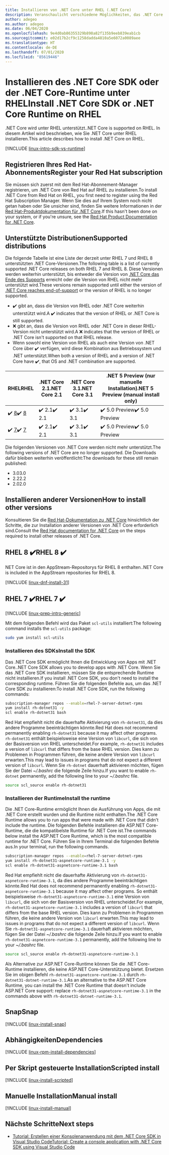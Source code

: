 ```yaml
---
title: Installieren von .NET Core unter RHEL (.NET Core)
description: Veranschaulicht verschiedene Möglichkeiten, das .NET Core SDK und die NET Core-Runtime unter RHEL zu installieren.
author: adegeo
ms.author: adegeo
ms.date: 06/04/2020
ms.openlocfilehash: 9e4d0ab86355329b898a82f135b9eeb839eab1cb
ms.sourcegitcommit: e02d17b2cf9c1258dadda4810a5e6072a0089aee
ms.translationtype: HT
ms.contentlocale: de-DE
ms.lasthandoff: 07/01/2020
ms.locfileid: "85619446"
---
```

# <a name="install-net-core-sdk-or-net-core-runtime-on-rhel"></a><span data-ttu-id="c629c-103">Installieren des .NET Core SDK oder der .NET Core-Runtime unter RHEL</span><span class="sxs-lookup"><span data-stu-id="c629c-103">Install .NET Core SDK or .NET Core Runtime on RHEL</span></span>

<span data-ttu-id="c629c-104">.NET Core wird unter RHEL unterstützt.</span><span class="sxs-lookup"><span data-stu-id="c629c-104">.NET Core is supported on RHEL.</span></span> <span data-ttu-id="c629c-105">In diesem Artikel wird beschrieben, wie Sie .NET Core unter RHEL installieren.</span><span class="sxs-lookup"><span data-stu-id="c629c-105">This article describes how to install .NET Core on RHEL.</span></span>

[!INCLUDE [linux-intro-sdk-vs-runtime](includes/linux-intro-sdk-vs-runtime.md)]

## <a name="register-your-red-hat-subscription"></a><span data-ttu-id="c629c-106">Registrieren Ihres Red Hat-Abonnements</span><span class="sxs-lookup"><span data-stu-id="c629c-106">Register your Red Hat subscription</span></span>

<span data-ttu-id="c629c-107">Sie müssen sich zuerst mit dem Red Hat-Abonnement-Manager registrieren, um .NET Core von Red Hat auf RHEL zu installieren.</span><span class="sxs-lookup"><span data-stu-id="c629c-107">To install .NET Core from Red Hat on RHEL, you first need to register using the Red Hat Subscription Manager.</span></span> <span data-ttu-id="c629c-108">Wenn Sie dies auf Ihrem System noch nicht getan haben oder Sie unsicher sind, finden Sie weitere Informationen in der [Red Hat-Produktdokumentation für .NET Core](https://access.redhat.com/documentation/net_core/).</span><span class="sxs-lookup"><span data-stu-id="c629c-108">If this hasn't been done on your system, or if you're unsure, see the [Red Hat Product Documentation for .NET Core](https://access.redhat.com/documentation/net_core/).</span></span>

## <a name="supported-distributions"></a><span data-ttu-id="c629c-109">Unterstützte Distributionen</span><span class="sxs-lookup"><span data-stu-id="c629c-109">Supported distributions</span></span>

<span data-ttu-id="c629c-110">Die folgende Tabelle ist eine Liste der derzeit unter RHEL 7 und RHEL 8 unterstützten .NET Core-Versionen.</span><span class="sxs-lookup"><span data-stu-id="c629c-110">The following table is a list of currently supported .NET Core releases on both RHEL 7 and RHEL 8.</span></span> <span data-ttu-id="c629c-111">Diese Versionen werden weiterhin unterstützt, bis entweder die Version von [.NET Core das Ende des Supports](https://dotnet.microsoft.com/platform/support/policy/dotnet-core) erreicht oder die Version von RHEL nicht mehr unterstützt wird.</span><span class="sxs-lookup"><span data-stu-id="c629c-111">These versions remain supported until either the version of [.NET Core reaches end-of-support](https://dotnet.microsoft.com/platform/support/policy/dotnet-core) or the version of RHEL is no longer supported.</span></span>

- <span data-ttu-id="c629c-112">✔️ gibt an, dass die Version von RHEL oder .NET Core weiterhin unterstützt wird.</span><span class="sxs-lookup"><span data-stu-id="c629c-112">A ✔️ indicates that the version of RHEL or .NET Core is still supported.</span></span>
- <span data-ttu-id="c629c-113">❌ gibt an, dass die Version von RHEL oder .NET Core in dieser RHEL-Version nicht unterstützt wird.</span><span class="sxs-lookup"><span data-stu-id="c629c-113">A ❌ indicates that the version of RHEL or .NET Core isn't supported on that RHEL release.</span></span>
- <span data-ttu-id="c629c-114">Wenn sowohl eine Version von RHEL als auch eine Version von .NET Core über ✔️ verfügen, wird diese Kombination aus Betriebssystem und .NET unterstützt.</span><span class="sxs-lookup"><span data-stu-id="c629c-114">When both a version of RHEL and a version of .NET Core have ✔️, that OS and .NET combination are supported.</span></span>

| <span data-ttu-id="c629c-115">RHEL</span><span class="sxs-lookup"><span data-stu-id="c629c-115">RHEL</span></span>                   | <span data-ttu-id="c629c-116">.NET Core 2.1</span><span class="sxs-lookup"><span data-stu-id="c629c-116">.NET Core 2.1</span></span> | <span data-ttu-id="c629c-117">.NET Core 3.1</span><span class="sxs-lookup"><span data-stu-id="c629c-117">.NET Core 3.1</span></span> | <span data-ttu-id="c629c-118">.NET 5 Preview (nur manuelle Installation)</span><span class="sxs-lookup"><span data-stu-id="c629c-118">.NET 5 Preview (manual install only)</span></span> |
|--------------------------|---------------|---------------|----------------|
| <span data-ttu-id="c629c-119">✔️ [8](#rhel-8-)</span><span class="sxs-lookup"><span data-stu-id="c629c-119">✔️ [8](#rhel-8-)</span></span> | <span data-ttu-id="c629c-120">✔️ 2.1</span><span class="sxs-lookup"><span data-stu-id="c629c-120">✔️ 2.1</span></span>        | <span data-ttu-id="c629c-121">✔️ 3.1</span><span class="sxs-lookup"><span data-stu-id="c629c-121">✔️ 3.1</span></span>        | <span data-ttu-id="c629c-122">✔️ 5.0 Preview</span><span class="sxs-lookup"><span data-stu-id="c629c-122">✔️ 5.0 Preview</span></span> |
| <span data-ttu-id="c629c-123">✔️ [7](#rhel-7-)</span><span class="sxs-lookup"><span data-stu-id="c629c-123">✔️ [7](#rhel-7-)</span></span> | <span data-ttu-id="c629c-124">✔️ 2.1</span><span class="sxs-lookup"><span data-stu-id="c629c-124">✔️ 2.1</span></span>        | <span data-ttu-id="c629c-125">✔️ 3.1</span><span class="sxs-lookup"><span data-stu-id="c629c-125">✔️ 3.1</span></span>        | <span data-ttu-id="c629c-126">✔️ 5.0 Preview</span><span class="sxs-lookup"><span data-stu-id="c629c-126">✔️ 5.0 Preview</span></span> |

<span data-ttu-id="c629c-127">Die folgenden Versionen von .NET Core werden nicht mehr unterstützt.</span><span class="sxs-lookup"><span data-stu-id="c629c-127">The following versions of .NET Core are no longer supported.</span></span> <span data-ttu-id="c629c-128">Die Downloads dafür bleiben weiterhin veröffentlicht:</span><span class="sxs-lookup"><span data-stu-id="c629c-128">The downloads for these still remain published:</span></span>

- <span data-ttu-id="c629c-129">3.0</span><span class="sxs-lookup"><span data-stu-id="c629c-129">3.0</span></span>
- <span data-ttu-id="c629c-130">2.2</span><span class="sxs-lookup"><span data-stu-id="c629c-130">2.2</span></span>
- <span data-ttu-id="c629c-131">2.0</span><span class="sxs-lookup"><span data-stu-id="c629c-131">2.0</span></span>

## <a name="how-to-install-other-versions"></a><span data-ttu-id="c629c-132">Installieren anderer Versionen</span><span class="sxs-lookup"><span data-stu-id="c629c-132">How to install other versions</span></span>

<span data-ttu-id="c629c-133">Konsultieren Sie die [Red Hat-Dokumentation zu .NET Core](https://access.redhat.com/documentation/net_core/) hinsichtlich der Schritte, die zur Installation anderer Versionen von .NET Core erforderlich sind.</span><span class="sxs-lookup"><span data-stu-id="c629c-133">Consult the [Red Hat documentation for .NET Core](https://access.redhat.com/documentation/net_core/) on the steps required to install other releases of .NET Core.</span></span>

## <a name="rhel-8-"></a><span data-ttu-id="c629c-134">RHEL 8 ✔️</span><span class="sxs-lookup"><span data-stu-id="c629c-134">RHEL 8 ✔️</span></span>

<span data-ttu-id="c629c-135">NET Core ist in den AppStream-Repositorys für RHEL 8 enthalten.</span><span class="sxs-lookup"><span data-stu-id="c629c-135">.NET Core is included in the AppStream repositories for RHEL 8.</span></span>

[!INCLUDE [linux-dnf-install-31](includes/linux-install-31-dnf.md)]

## <a name="rhel-7-"></a><span data-ttu-id="c629c-136">RHEL 7 ✔️</span><span class="sxs-lookup"><span data-stu-id="c629c-136">RHEL 7 ✔️</span></span>

[!INCLUDE [linux-prep-intro-generic](includes/linux-prep-intro-generic.md)]

<span data-ttu-id="c629c-137">Mit dem folgenden Befehl wird das Paket `scl-utils` installiert:</span><span class="sxs-lookup"><span data-stu-id="c629c-137">The following command installs the `scl-utils` package:</span></span>

```bash
sudo yum install scl-utils
```

### <a name="install-the-sdk"></a><span data-ttu-id="c629c-138">Installieren des SDKs</span><span class="sxs-lookup"><span data-stu-id="c629c-138">Install the SDK</span></span>

<span data-ttu-id="c629c-139">Das .NET Core SDK ermöglicht Ihnen die Entwicklung von Apps mit .NET Core.</span><span class="sxs-lookup"><span data-stu-id="c629c-139">.NET Core SDK allows you to develop apps with .NET Core.</span></span> <span data-ttu-id="c629c-140">Wenn Sie das .NET Core SDK installieren, müssen Sie die entsprechende Runtime nicht installieren.</span><span class="sxs-lookup"><span data-stu-id="c629c-140">If you install .NET Core SDK, you don't need to install the corresponding runtime.</span></span> <span data-ttu-id="c629c-141">Führen Sie die folgenden Befehle aus, um das .NET Core SDK zu installieren:</span><span class="sxs-lookup"><span data-stu-id="c629c-141">To install .NET Core SDK, run the following commands:</span></span>

```bash
subscription-manager repos --enable=rhel-7-server-dotnet-rpms
yum install rh-dotnet31 -y
scl enable rh-dotnet31 bash
```

<span data-ttu-id="c629c-142">Red Hat empfiehlt nicht die dauerhafte Aktivierung von `rh-dotnet31`, da dies andere Programme beeinträchtigen könnte.</span><span class="sxs-lookup"><span data-stu-id="c629c-142">Red Hat does not recommend permanently enabling `rh-dotnet31` because it may affect other programs.</span></span> <span data-ttu-id="c629c-143">`rh-dotnet31` enthält beispielsweise eine Version von `libcurl`, die sich von der Basisversion von RHEL unterscheidet.</span><span class="sxs-lookup"><span data-stu-id="c629c-143">For example, `rh-dotnet31` includes a version of `libcurl` that differs from the base RHEL version.</span></span> <span data-ttu-id="c629c-144">Dies kann zu Problemen in Programmen führen, die keine andere Version von `libcurl` erwarten.</span><span class="sxs-lookup"><span data-stu-id="c629c-144">This may lead to issues in programs that do not expect a different version of `libcurl`.</span></span> <span data-ttu-id="c629c-145">Wenn Sie `rh-dotnet` dauerhaft aktivieren möchten, fügen Sie der Datei _~/.bashrc_ die folgende Zeile hinzu.</span><span class="sxs-lookup"><span data-stu-id="c629c-145">If you want to enable `rh-dotnet` permanently, add the following line to your _~/.bashrc_ file.</span></span>

```bash
source scl_source enable rh-dotnet31
```

### <a name="install-the-runtime"></a><span data-ttu-id="c629c-146">Installieren der Runtime</span><span class="sxs-lookup"><span data-stu-id="c629c-146">Install the runtime</span></span>

<span data-ttu-id="c629c-147">Die .NET Core-Runtime ermöglicht Ihnen die Ausführung von Apps, die mit .NET Core erstellt wurden und die Runtime nicht enthalten.</span><span class="sxs-lookup"><span data-stu-id="c629c-147">The .NET Core Runtime allows you to run apps that were made with .NET Core that didn't include the runtime.</span></span> <span data-ttu-id="c629c-148">Die folgenden Befehle installieren die ASP.NET Core-Runtime, die die kompatibelste Runtime für .NET Core ist.</span><span class="sxs-lookup"><span data-stu-id="c629c-148">The commands below install the ASP.NET Core Runtime, which is the most compatible runtime for .NET Core.</span></span> <span data-ttu-id="c629c-149">Führen Sie in Ihrem Terminal die folgenden Befehle aus.</span><span class="sxs-lookup"><span data-stu-id="c629c-149">In your terminal, run the following commands.</span></span>

```bash
subscription-manager repos --enable=rhel-7-server-dotnet-rpms
yum install rh-dotnet31-aspnetcore-runtime-3.1 -y
scl enable rh-dotnet31-aspnetcore-runtime-3.1 bash
```

<span data-ttu-id="c629c-150">Red Hat empfiehlt nicht die dauerhafte Aktivierung von `rh-dotnet31-aspnetcore-runtime-3.1`, da dies andere Programme beeinträchtigen könnte.</span><span class="sxs-lookup"><span data-stu-id="c629c-150">Red Hat does not recommend permanently enabling `rh-dotnet31-aspnetcore-runtime-3.1` because it may affect other programs.</span></span> <span data-ttu-id="c629c-151">So enthält beispielsweise `rh-dotnet31-aspnetcore-runtime-3.1` eine Version von `libcurl`, die sich von der Basisversion von RHEL unterscheidet.</span><span class="sxs-lookup"><span data-stu-id="c629c-151">For example, `rh-dotnet31-aspnetcore-runtime-3.1` includes a version of `libcurl` that differs from the base RHEL version.</span></span> <span data-ttu-id="c629c-152">Dies kann zu Problemen in Programmen führen, die keine andere Version von `libcurl` erwarten.</span><span class="sxs-lookup"><span data-stu-id="c629c-152">This may lead to issues in programs that do not expect a different version of `libcurl`.</span></span> <span data-ttu-id="c629c-153">Wenn Sie `rh-dotnet31-aspnetcore-runtime-3.1` dauerhaft aktivieren möchten, fügen Sie der Datei _~/.bashrc_ die folgende Zeile hinzu.</span><span class="sxs-lookup"><span data-stu-id="c629c-153">If you want to enable `rh-dotnet31-aspnetcore-runtime-3.1` permanently, add the following line to your _~/.bashrc_ file.</span></span>

```bash
source scl_source enable rh-dotnet31-aspnetcore-runtime-3.1
```

<span data-ttu-id="c629c-154">Als Alternative zur ASP.NET Core-Runtime können Sie die .NET Core-Runtime installieren, die keine ASP.NET Core-Unterstützung bietet. Ersetzen Sie im obigen Befehl `rh-dotnet31-aspnetcore-runtime-3.1` durch `rh-dotnet31-dotnet-runtime-3.1`.</span><span class="sxs-lookup"><span data-stu-id="c629c-154">As an alternative to the ASP.NET Core Runtime, you can install the .NET Core Runtime that doesn't include ASP.NET Core support: replace `rh-dotnet31-aspnetcore-runtime-3.1` in the commands above with `rh-dotnet31-dotnet-runtime-3.1`.</span></span>

## <a name="snap"></a><span data-ttu-id="c629c-155">Snap</span><span class="sxs-lookup"><span data-stu-id="c629c-155">Snap</span></span>

[!INCLUDE [linux-install-snap](includes/linux-install-snap.md)]

## <a name="dependencies"></a><span data-ttu-id="c629c-156">Abhängigkeiten</span><span class="sxs-lookup"><span data-stu-id="c629c-156">Dependencies</span></span>

[!INCLUDE [linux-rpm-install-dependencies](includes/linux-rpm-install-dependencies.md)]

## <a name="scripted-install"></a><span data-ttu-id="c629c-157">Per Skript gesteuerte Installation</span><span class="sxs-lookup"><span data-stu-id="c629c-157">Scripted install</span></span>

[!INCLUDE [linux-install-scripted](includes/linux-install-scripted.md)]

## <a name="manual-install"></a><span data-ttu-id="c629c-158">Manuelle Installation</span><span class="sxs-lookup"><span data-stu-id="c629c-158">Manual install</span></span>

[!INCLUDE [linux-install-manual](includes/linux-install-manual.md)]

## <a name="next-steps"></a><span data-ttu-id="c629c-159">Nächste Schritte</span><span class="sxs-lookup"><span data-stu-id="c629c-159">Next steps</span></span>

- [<span data-ttu-id="c629c-160">Tutorial: Erstellen einer Konsolenanwendung mit dem .NET Core SDK in Visual Studio Code</span><span class="sxs-lookup"><span data-stu-id="c629c-160">Tutorial: Create a console application with .NET Core SDK using Visual Studio Code</span></span>](../tutorials/with-visual-studio-code.md)
